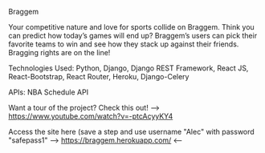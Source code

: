 Braggem

Your competitive nature and love for sports collide on Braggem.
Think you can predict how today’s games will end up?
Braggem’s users can pick their favorite teams to win and see how they stack up against their friends. Bragging rights are on the line!

Technologies Used:
Python, Django, Django REST Framework, React JS, React-Bootstrap, React Router, Heroku, Django-Celery

APIs:
NBA Schedule API

Want a tour of the project? Check this out! --> https://www.youtube.com/watch?v=-ptcAcyyKY4

Access the site here (save a step and use username "Alec" with password "safepass1" --> https://braggem.herokuapp.com/ <--
